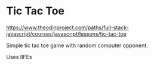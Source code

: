 # Tic Tac Toe

https://www.theodinproject.com/paths/full-stack-javascript/courses/javascript/lessons/tic-tac-toe

Simple tic tac toe game with random computer opponent.

Uses IIFEs